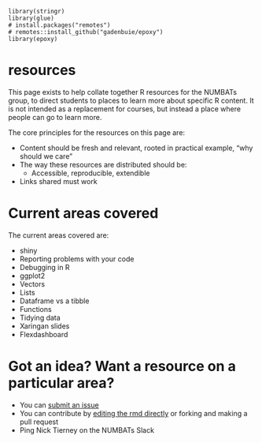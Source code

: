 
<!-- README.md is generated from README.Rmd. Please edit that file -->

    library(stringr)
    library(glue)
    # install.packages("remotes")
    # remotes::install_github("gadenbuie/epoxy")
    library(epoxy)

resources
=========

<!-- badges: start -->
<!-- badges: end -->

This page exists to help collate together R resources for the NUMBATs
group, to direct students to places to learn more about specific R
content. It is not intended as a replacement for courses, but instead a
place where people can go to learn more.

The core principles for the resources on this page are:

-   Content should be fresh and relevant, rooted in practical example,
    “why should we care”
-   The way these resources are distributed should be:
    -   Accessible, reproducible, extendible
-   Links shared must work

Current areas covered
=====================

The current areas covered are:

-   shiny
-   Reporting problems with your code
-   Debugging in R
-   ggplot2
-   Vectors
-   Lists
-   Dataframe vs a tibble
-   Functions
-   Tidying data
-   Xaringan slides
-   Flexdashboard

Got an idea? Want a resource on a particular area?
==================================================

-   You can [submit an
    issue](https://github.com/numbats/resources/issues/new)
-   You can contribute by [editing the rmd directly]() or forking and
    making a pull request
-   Ping Nick Tierney on the NUMBATs Slack

